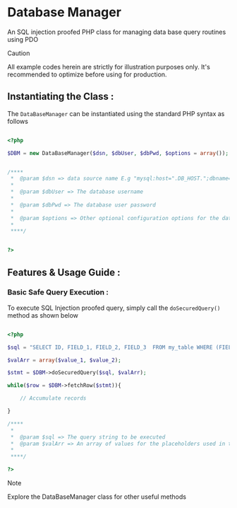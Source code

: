 # Database Manager
An SQL injection proofed PHP class for managing data base query routines using PDO



> [!CAUTION]
> All example codes herein are strictly for illustration purposes only. It's recommended to optimize before using for production.

## Instantiating the Class :

The `DataBaseManager` can be instantiated using the standard PHP syntax as follows

```php

<?php

$DBM = new DataBaseManager($dsn, $dbUser, $dbPwd, $options = array());


/****
 *  @param $dsn => data source name E.g "mysql:host=".DB_HOST.";dbname=".DB_NAME
 * 
 *  @param $dbUser => The database username
 * 
 *  @param $dbPwd => The database user password
 * 
 *  @param $options => Other optional configuration options for the database connection
 *  
 ****/        


?>

```

## Features & Usage Guide :


### Basic Safe Query Execution :
To execute SQL Injection proofed query, simply call the `doSecuredQuery()` method as shown below 

```php

<?php

$sql = "SELECT ID, FIELD_1, FIELD_2, FIELD_3  FROM my_table WHERE (FIELD_1 = ? AND FIELD_3 = ?) ORDER BY FIELD_NAME DESC LIMIT 50";

$valArr = array($value_1, $value_2);

$stmt = $DBM->doSecuredQuery($sql, $valArr);

while($row = $DBM->fetchRow($stmt)){

    // Accumulate records

}

/****
 * 
 *  @param $sql => The query string to be executed
 *  @param $valArr => An array of values for the placeholders used in the query string
 * 
 ****/        

?>

```



> [!NOTE]
> Explore the DataBaseManager class for other useful methods

